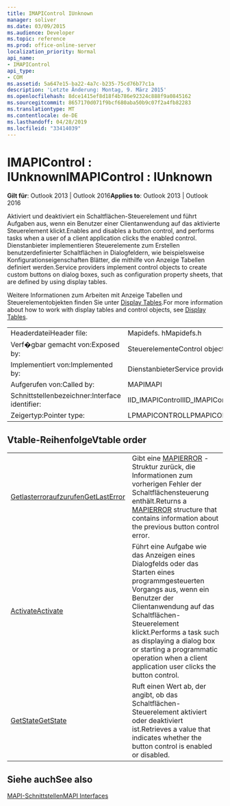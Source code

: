 ```yaml
---
title: IMAPIControl IUnknown
manager: soliver
ms.date: 03/09/2015
ms.audience: Developer
ms.topic: reference
ms.prod: office-online-server
localization_priority: Normal
api_name:
- IMAPIControl
api_type:
- COM
ms.assetid: 5a647e15-ba22-4a7c-b235-75cd76b77c1a
description: 'Letzte Änderung: Montag, 9. März 2015'
ms.openlocfilehash: 8dce1415ef8d18f4b786e92324c888f9a0845162
ms.sourcegitcommit: 8657170d071f9bcf680aba50b9c07f2a4fb82283
ms.translationtype: MT
ms.contentlocale: de-DE
ms.lasthandoff: 04/28/2019
ms.locfileid: "33414039"
---
```

# <a name="imapicontrol--iunknown"></a><span data-ttu-id="817df-103">IMAPIControl : IUnknown</span><span class="sxs-lookup"><span data-stu-id="817df-103">IMAPIControl : IUnknown</span></span>

  
  
<span data-ttu-id="817df-104">**Gilt für**: Outlook 2013 | Outlook 2016</span><span class="sxs-lookup"><span data-stu-id="817df-104">**Applies to**: Outlook 2013 | Outlook 2016</span></span> 
  
<span data-ttu-id="817df-105">Aktiviert und deaktiviert ein Schaltflächen-Steuerelement und führt Aufgaben aus, wenn ein Benutzer einer Clientanwendung auf das aktivierte Steuerelement klickt.</span><span class="sxs-lookup"><span data-stu-id="817df-105">Enables and disables a button control, and performs tasks when a user of a client application clicks the enabled control.</span></span> <span data-ttu-id="817df-106">Dienstanbieter implementieren Steuerelemente zum Erstellen benutzerdefinierter Schaltflächen in Dialogfeldern, wie beispielsweise Konfigurationseigenschaften Blätter, die mithilfe von Anzeige Tabellen definiert werden.</span><span class="sxs-lookup"><span data-stu-id="817df-106">Service providers implement control objects to create custom buttons on dialog boxes, such as configuration property sheets, that are defined by using display tables.</span></span> 
  
<span data-ttu-id="817df-107">Weitere Informationen zum Arbeiten mit Anzeige Tabellen und Steuerelementobjekten finden Sie unter [Display Tables](display-tables.md).</span><span class="sxs-lookup"><span data-stu-id="817df-107">For more information about how to work with display tables and control objects, see [Display Tables](display-tables.md).</span></span>
  
|||
|:-----|:-----|
|<span data-ttu-id="817df-108">Headerdatei</span><span class="sxs-lookup"><span data-stu-id="817df-108">Header file:</span></span>  <br/> |<span data-ttu-id="817df-109">Mapidefs. h</span><span class="sxs-lookup"><span data-stu-id="817df-109">Mapidefs.h</span></span>  <br/> |
|<span data-ttu-id="817df-110">Verf�gbar gemacht von:</span><span class="sxs-lookup"><span data-stu-id="817df-110">Exposed by:</span></span>  <br/> |<span data-ttu-id="817df-111">Steuerelemente</span><span class="sxs-lookup"><span data-stu-id="817df-111">Control objects</span></span>  <br/> |
|<span data-ttu-id="817df-112">Implementiert von:</span><span class="sxs-lookup"><span data-stu-id="817df-112">Implemented by:</span></span>  <br/> |<span data-ttu-id="817df-113">Dienstanbieter</span><span class="sxs-lookup"><span data-stu-id="817df-113">Service providers</span></span>  <br/> |
|<span data-ttu-id="817df-114">Aufgerufen von:</span><span class="sxs-lookup"><span data-stu-id="817df-114">Called by:</span></span>  <br/> |<span data-ttu-id="817df-115">MAPI</span><span class="sxs-lookup"><span data-stu-id="817df-115">MAPI</span></span>  <br/> |
|<span data-ttu-id="817df-116">Schnittstellenbezeichner:</span><span class="sxs-lookup"><span data-stu-id="817df-116">Interface identifier:</span></span>  <br/> |<span data-ttu-id="817df-117">IID_IMAPIControl</span><span class="sxs-lookup"><span data-stu-id="817df-117">IID_IMAPIControl</span></span>  <br/> |
|<span data-ttu-id="817df-118">Zeigertyp:</span><span class="sxs-lookup"><span data-stu-id="817df-118">Pointer type:</span></span>  <br/> |<span data-ttu-id="817df-119">LPMAPICONTROL</span><span class="sxs-lookup"><span data-stu-id="817df-119">LPMAPICONTROL</span></span>  <br/> |
   
## <a name="vtable-order"></a><span data-ttu-id="817df-120">Vtable-Reihenfolge</span><span class="sxs-lookup"><span data-stu-id="817df-120">Vtable order</span></span>

|||
|:-----|:-----|
|[<span data-ttu-id="817df-121">Getlasterroraufzurufen</span><span class="sxs-lookup"><span data-stu-id="817df-121">GetLastError</span></span>](imapicontrol-getlasterror.md) <br/> |<span data-ttu-id="817df-122">Gibt eine [MAPIERROR](mapierror.md) -Struktur zurück, die Informationen zum vorherigen Fehler der Schaltflächensteuerung enthält.</span><span class="sxs-lookup"><span data-stu-id="817df-122">Returns a [MAPIERROR](mapierror.md) structure that contains information about the previous button control error.</span></span>  <br/> |
|[<span data-ttu-id="817df-123">Activate</span><span class="sxs-lookup"><span data-stu-id="817df-123">Activate</span></span>](imapicontrol-activate.md) <br/> |<span data-ttu-id="817df-124">Führt eine Aufgabe wie das Anzeigen eines Dialogfelds oder das Starten eines programmgesteuerten Vorgangs aus, wenn ein Benutzer der Clientanwendung auf das Schaltflächen-Steuerelement klickt.</span><span class="sxs-lookup"><span data-stu-id="817df-124">Performs a task such as displaying a dialog box or starting a programmatic operation when a client application user clicks the button control.</span></span>  <br/> |
|[<span data-ttu-id="817df-125">GetState</span><span class="sxs-lookup"><span data-stu-id="817df-125">GetState</span></span>](imapicontrol-getstate.md) <br/> |<span data-ttu-id="817df-126">Ruft einen Wert ab, der angibt, ob das Schaltflächen-Steuerelement aktiviert oder deaktiviert ist.</span><span class="sxs-lookup"><span data-stu-id="817df-126">Retrieves a value that indicates whether the button control is enabled or disabled.</span></span>  <br/> |
   
## <a name="see-also"></a><span data-ttu-id="817df-127">Siehe auch</span><span class="sxs-lookup"><span data-stu-id="817df-127">See also</span></span>



[<span data-ttu-id="817df-128">MAPI-Schnittstellen</span><span class="sxs-lookup"><span data-stu-id="817df-128">MAPI Interfaces</span></span>](mapi-interfaces.md)


